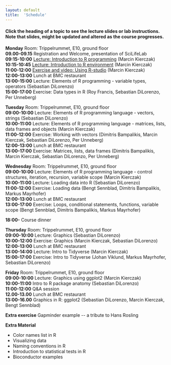 ```yaml
---
layout: default
title:  'Schedule'
---
```


#### Click the heading of a topic to see the lecture slides or lab instructions. Note that slides, might be updated and altered as the course progresses.

**Monday**
Room: Trippelrummet, E10, ground floor  
**09.00-09.15** Registration and Welcome, presentation of SciLifeLab  
**09:15-10:00** [Lecture: Introduction to R programming](Lectures/Lecture_1_-_Introduction.pdf) (Marcin Kierczak)   
**10:15-10:45** [Lecture: Introduction to R environment](Lectures/Lecture_2_-_REnvironment.pdf) (Marcin Kierczak)   
**11:00-12:00** [Exercise and video: Using R-studio](https://www.dropbox.com/s/3sy4ou2o8jh5syf/RCourseVideo.mov?dl=0) (Marcin Kierczak)   
**12:00-13:00** Lunch at BMC restaurant  
**13:00-15:00** Lecture: Elements of R programming - variable types, operators (Sebastian DiLorenzo)   
**15:00-17:00** Exercise: Data types in R (Roy Francis, Sebastian DiLorenzo, Per Unneberg)   

**Tuesday**
Room: Trippelrummet, E10, ground floor  
**09:00-10:00** Lecture: Elements of R programming language - vectors, strings (Sebastian DiLorenzo)   
**10:00-11:00** Lecture: Elements of R programming language - matrices, lists, data frames and objects (Marcin Kierczak)    
**11:00-12:00** Exercise: Working with vectors (Dimitris Bampalikis, Marcin Kierczak, Sebastian DiLorenzo, Per Unneberg)    
**12:00-13:00** Lunch at BMC restaurant    
**13:00-17:00** Exercise: Matrices, lists, data frames (Dimitris Bampalikis, Marcin Kierczak, Sebastian DiLorenzo, Per Unneberg)    

**Wednesday**
Room: Trippelrummet, E10, ground floor  
**09:00-10:00** Lecture: Elements of R programming language - control structures, iteration, recursion, variable scope (Marcin Kierczak)    
**10:00-11:00** Lecture: Loading data into R (Sebastian DiLorenzo)   
**11:00-12:00** Exercise: Loading data (Bengt Sennblad, Dimitris Bampalikis, Markus Mayrhofer)   
**12:00-13:00** Lunch at BMC restaurant    
**13:00-17:00** Exercise: Loops, conditional statements, functions, variable scope (Bengt Sennblad, Dimitris Bampalikis, Markus Mayrhofer)   

**18:00-** Course dinner

**Thursday**
Room: Trippelrummet, E10, ground floor  
**09:00-10:00** Lecture: Graphics (Sebastian DiLorenzo)  
**10:00-12:00** Exercise: Graphics (Marcin Kierczak, Sebastian DiLorenzo)    
**12:00-13:00** Lunch at BMC restaurant    
**13:00-14:00** Lecture: Intro to Tidyverse (Marcin Kierczak)   
**15:00-17:00** Exercise: Intro to Tidyverse (Johan Viklund, Markus Mayrhofer, Sebastian DiLorenzo)   

**Friday**
Room: Trippelrummet, E10, ground floor  
**09:00-10:00** Lecture: Graphics using ggplot2 (Marcin Kierczak)     
**10:00-11:00** Intro to R package anatomy (Sebastian DiLorenzo)    
**11:00-12:00** Q&A session   
**12.00-13.00** Lunch at BMC restaurant   
**13:00-16.00** Graphics in R: ggplot2 (Sebastian DiLorenzo, Marcin Kierczak, Bengt Sennblad)   

**Extra exercise** Gapminder example -- a tribute to Hans Rosling

**Extra Material**
- Color names list in R
- Visualizing data
- Naming conventions in R
- Introduction to statistical tests in R
- Bioconductor examples
